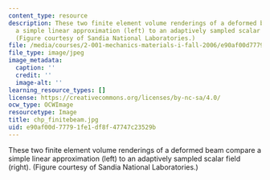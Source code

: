 ```yaml
---
content_type: resource
description: These two finite element volume renderings of a deformed beam compare
  a simple linear approximation (left) to an adaptively sampled scalar field (right).
  (Figure courtesy of Sandia National Laboratories.)
file: /media/courses/2-001-mechanics-materials-i-fall-2006/e90af00d77791fe1df8f47747c23529b_chp_finitebeam.jpg
file_type: image/jpeg
image_metadata:
  caption: ''
  credit: ''
  image-alt: ''
learning_resource_types: []
license: https://creativecommons.org/licenses/by-nc-sa/4.0/
ocw_type: OCWImage
resourcetype: Image
title: chp_finitebeam.jpg
uid: e90af00d-7779-1fe1-df8f-47747c23529b
---
```

These two finite element volume renderings of a deformed beam compare a simple linear approximation (left) to an adaptively sampled scalar field (right). (Figure courtesy of Sandia National Laboratories.)